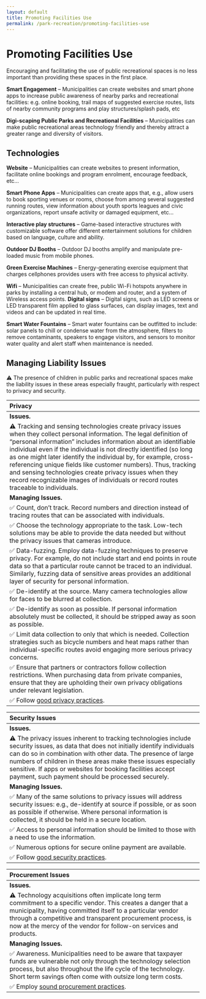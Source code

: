 ```yaml
---
layout: default
title: Promoting Facilities Use
permalink: /park-recreation/promoting-facilities-use
---
```


# Promoting Facilities Use

Encouraging and facilitating the use of public recreational spaces is no less important than providing these spaces in the first place.

**Smart Engagement** – Municipalities can create websites and smart phone apps to increase public awareness of nearby parks and recreational facilities: e.g. online booking, trail maps of suggested exercise routes, lists of nearby community programs and play structures/splash pads, etc

**Digi-scaping Public Parks and Recreational Facilities** – Municipalities can make public recreational areas technology friendly and thereby attract a greater range and diversity of visitors.

## Technologies

**Website** – Municipalities can create websites to present information, facilitate online bookings and program enrolment, encourage feedback, etc…

**Smart Phone Apps** – Municipalities can create apps that, e.g., allow users to book sporting venues or rooms, choose from among several suggested running routes, view information about youth sports leagues and civic organizations, report unsafe activity or damaged equipment, etc…

**Interactive play structures** – Game-based interactive structures with customizable software offer different entertainment solutions for children based on language, culture and ability.

**Outdoor DJ Booths** – Outdoor DJ booths amplify and manipulate pre-loaded music from mobile phones.

**Green Exercise Machines** – Energy-generating exercise equipment that charges cellphones provides users with free access to physical activity.

**Wifi** – Municipalities can create free, public Wi-Fi hotspots anywhere in parks by installing a central hub, or modem and router, and a system of Wireless access points.  **Digital signs** – Digital signs, such as LED screens or LED transparent film applied to glass surfaces, can display images, text and videos and can be updated in real time.

**Smart Water Fountains** – Smart water fountains can be outfitted to include: solar panels to chill or condense water from the atmosphere, filters to remove contaminants, speakers to engage visitors, and sensors to monitor water quality and alert staff when maintenance is needed.

## Managing Liability Issues

⚠ The presence of children in public parks and recreational spaces make the liability issues in these areas especially fraught, particularly with respect to privacy and security.

| Privacy |
| :--- |
| **Issues.** |
| ⚠ Tracking and sensing technologies create privacy issues when they collect personal information.  The legal definition of “personal information” includes information about an identifiable individual even if the individual is not directly identified \(so long as one might later identify the individual by, for example, cross-referencing unique fields like customer numbers\). Thus, tracking and sensing technologies create privacy issues when they record recognizable images of individuals or record routes traceable to individuals. |
| **Managing Issues.** |
| ✅ Count, don’t track.  Record numbers and direction instead of tracing routes that can be associated with individuals. |
| ✅ Choose the technology appropriate to the task.  Low-tech solutions may be able to provide the data needed but without the privacy issues that cameras introduce. |
| ✅ Data-fuzzing. Employ data-fuzzing techniques to preserve privacy. For example, do not include start and end points in route data so that a particular route cannot be traced to an individual. Similarly, fuzzing data of sensitive areas provides an additional layer of security for personal information. |
| ✅ De-identify at the source. Many camera technologies allow for faces to be blurred at collection. |
| ✅ De-identify as soon as possible.  If personal information absolutely must be collected, it should be stripped away as soon as possible. |
| ✅ Limit data collection to only that which is needed. Collection strategies such as bicycle numbers and heat maps rather than individual-specific routes avoid engaging more serious privacy concerns. |
| ✅ Ensure that partners or contractors follow collection restrictions. When purchasing data from private companies, ensure that they are upholding their own privacy obligations under relevant legislation. |
| ✅ Follow [good privacy practices](../meta-issues/privacy.md). |

| Security Issues |
| :--- |
| **Issues.** |
| ⚠ The privacy issues inherent to tracking technologies include security issues, as data that does not initially identify individuals can do so in combination with other data. The presence of large numbers of children in these areas make these issues especially sensitive. If apps or websites for booking facilities accept payment, such payment should be processed securely. |
| **Managing Issues.** |
| ✅ Many of the same solutions to privacy issues will address security issues:  e.g., de-identify at source if possible, or as soon as possible if otherwise.  Where personal information is collected, it should be held in a secure location. |
| ✅ Access to personal information should be limited to those with a need to use the information. |
| ✅ Numerous options for secure online payment are available. |
| ✅ Follow [good security practices](../meta-issues/security.md). |

| Procurement Issues |
| :--- |
| **Issues.** |
| ⚠ Technology acquisitions often implicate long term commitment to a specific vendor. This creates a danger that a municipality, having committed itself to a particular vendor through a competitive and transparent procurement process, is now at the mercy of the vendor for follow-on services and products. |
| **Managing Issues.** |
| ✅ Awareness. Municipalities need to be aware that taxpayer funds are vulnerable not only through the technology selection process, but also throughout the life cycle of the technology. Short term savings often come with outsize long term costs. |
| ✅ Employ [sound procurement practices](../meta-issues/procurement.md). |

